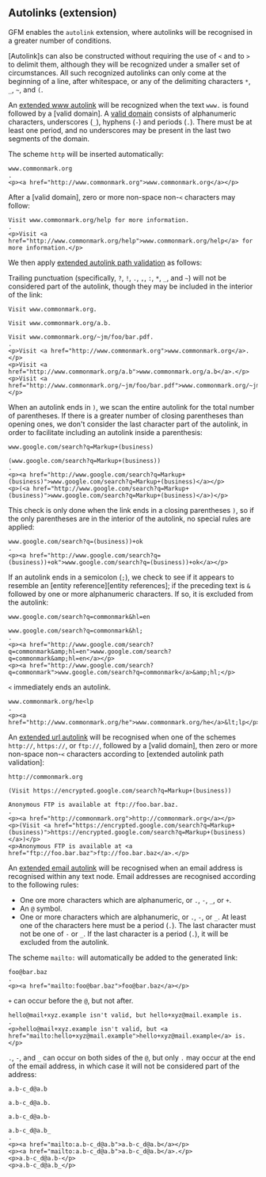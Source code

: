 ## Autolinks (extension)

GFM enables the `autolink` extension, where autolinks will be recognised in a
greater number of conditions.

[Autolink]s can also be constructed without requiring the use of `<` and to `>`
to delimit them, although they will be recognized under a smaller set of
circumstances.  All such recognized autolinks can only come at the beginning of
a line, after whitespace, or any of the delimiting characters `*`, `_`, `~`,
and `(`.

An [extended www autolink](@) will be recognized when the text `www.` is found
followed by a [valid domain]. A [valid domain](@) consists of alphanumeric
characters, underscores (`_`), hyphens (`-`) and periods (`.`).  There must be
at least one period, and no underscores may be present in the last two segments
of the domain.

The scheme `http` will be inserted automatically:

```````````````````````````````` example
www.commonmark.org
.
<p><a href="http://www.commonmark.org">www.commonmark.org</a></p>
````````````````````````````````

After a [valid domain], zero or more non-space non-`<` characters may follow:

```````````````````````````````` example
Visit www.commonmark.org/help for more information.
.
<p>Visit <a href="http://www.commonmark.org/help">www.commonmark.org/help</a> for more information.</p>
````````````````````````````````

We then apply [extended autolink path validation](@) as follows:

Trailing punctuation (specifically, `?`, `!`, `.`, `,`, `:`, `*`, `_`, and `~`)
will not be considered part of the autolink, though they may be included in the
interior of the link:

```````````````````````````````` example
Visit www.commonmark.org.

Visit www.commonmark.org/a.b.

Visit www.commonmark.org/~jm/foo/bar.pdf.
.
<p>Visit <a href="http://www.commonmark.org">www.commonmark.org</a>.</p>
<p>Visit <a href="http://www.commonmark.org/a.b">www.commonmark.org/a.b</a>.</p>
<p>Visit <a href="http://www.commonmark.org/~jm/foo/bar.pdf">www.commonmark.org/~jm/foo/bar.pdf</a>.</p>
````````````````````````````````

When an autolink ends in `)`, we scan the entire autolink for the total number
of parentheses.  If there is a greater number of closing parentheses than
opening ones, we don't consider the last character part of the autolink, in
order to facilitate including an autolink inside a parenthesis:

```````````````````````````````` example
www.google.com/search?q=Markup+(business)

(www.google.com/search?q=Markup+(business))
.
<p><a href="http://www.google.com/search?q=Markup+(business)">www.google.com/search?q=Markup+(business)</a></p>
<p>(<a href="http://www.google.com/search?q=Markup+(business)">www.google.com/search?q=Markup+(business)</a>)</p>
````````````````````````````````

This check is only done when the link ends in a closing parentheses `)`, so if
the only parentheses are in the interior of the autolink, no special rules are
applied:

```````````````````````````````` example
www.google.com/search?q=(business))+ok
.
<p><a href="http://www.google.com/search?q=(business))+ok">www.google.com/search?q=(business))+ok</a></p>
````````````````````````````````

If an autolink ends in a semicolon (`;`), we check to see if it appears to
resemble an [entity reference][entity references]; if the preceding text is `&`
followed by one or more alphanumeric characters.  If so, it is excluded from
the autolink:

```````````````````````````````` example
www.google.com/search?q=commonmark&hl=en

www.google.com/search?q=commonmark&hl;
.
<p><a href="http://www.google.com/search?q=commonmark&amp;hl=en">www.google.com/search?q=commonmark&amp;hl=en</a></p>
<p><a href="http://www.google.com/search?q=commonmark">www.google.com/search?q=commonmark</a>&amp;hl;</p>
````````````````````````````````

`<` immediately ends an autolink.

```````````````````````````````` example
www.commonmark.org/he<lp
.
<p><a href="http://www.commonmark.org/he">www.commonmark.org/he</a>&lt;lp</p>
````````````````````````````````

An [extended url autolink](@) will be recognised when one of the schemes
`http://`, `https://`, or `ftp://`, followed by a [valid domain], then zero or
more non-space non-`<` characters according to
[extended autolink path validation]:

```````````````````````````````` example
http://commonmark.org

(Visit https://encrypted.google.com/search?q=Markup+(business))

Anonymous FTP is available at ftp://foo.bar.baz.
.
<p><a href="http://commonmark.org">http://commonmark.org</a></p>
<p>(Visit <a href="https://encrypted.google.com/search?q=Markup+(business)">https://encrypted.google.com/search?q=Markup+(business)</a>)</p>
<p>Anonymous FTP is available at <a href="ftp://foo.bar.baz">ftp://foo.bar.baz</a>.</p>
````````````````````````````````


An [extended email autolink](@) will be recognised when an email address is
recognised within any text node.  Email addresses are recognised according to
the following rules:

* One ore more characters which are alphanumeric, or `.`, `-`, `_`, or `+`.
* An `@` symbol.
* One or more characters which are alphanumeric, or `.`, `-`, or `_`. At least
  one of the characters here must be a period (`.`).  The last character must
  not be one of `-` or `_`.  If the last character is a period (`.`), it will
  be excluded from the autolink.

The scheme `mailto:` will automatically be added to the generated link:

```````````````````````````````` example
foo@bar.baz
.
<p><a href="mailto:foo@bar.baz">foo@bar.baz</a></p>
````````````````````````````````

`+` can occur before the `@`, but not after.

```````````````````````````````` example
hello@mail+xyz.example isn't valid, but hello+xyz@mail.example is.
.
<p>hello@mail+xyz.example isn't valid, but <a href="mailto:hello+xyz@mail.example">hello+xyz@mail.example</a> is.</p>
````````````````````````````````

`.`, `-`, and `_` can occur on both sides of the `@`, but only `.` may occur at
the end of the email address, in which case it will not be considered part of
the address:

```````````````````````````````` example
a.b-c_d@a.b

a.b-c_d@a.b.

a.b-c_d@a.b-

a.b-c_d@a.b_
.
<p><a href="mailto:a.b-c_d@a.b">a.b-c_d@a.b</a></p>
<p><a href="mailto:a.b-c_d@a.b">a.b-c_d@a.b</a>.</p>
<p>a.b-c_d@a.b-</p>
<p>a.b-c_d@a.b_</p>
````````````````````````````````
